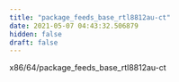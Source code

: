 ```yaml
---
title: "package_feeds_base_rtl8812au-ct"
date: 2021-05-07 04:43:32.506879
hidden: false
draft: false
---
```


x86/64/package_feeds_base_rtl8812au-ct

